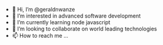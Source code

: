 - 👋 Hi, I’m @geraldnwanze
- 👀 I’m interested in advanced software development
- 🌱 I’m currently learning node javascript
- 💞️ I’m looking to collaborate on world leading technologies
- 📫 How to reach me ...

<!---
geraldnwanze/geraldnwanze is a ✨ special ✨ repository because its `README.md` (this file) appears on your GitHub profile.
You can click the Preview link to take a look at your changes.
--->
